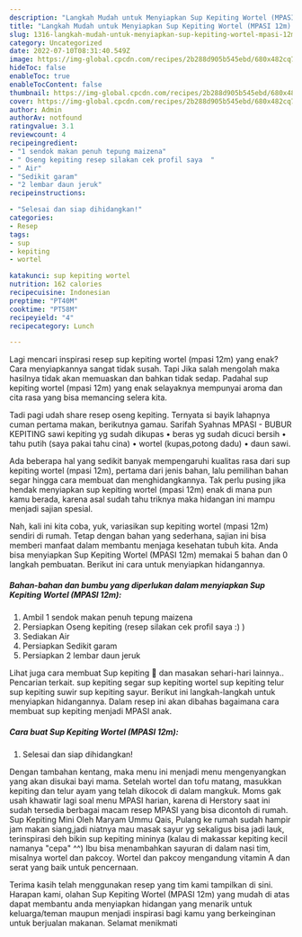 ```yaml
---
description: "Langkah Mudah untuk Menyiapkan Sup Kepiting Wortel (MPASI 12m) yang Lezat Sekali"
title: "Langkah Mudah untuk Menyiapkan Sup Kepiting Wortel (MPASI 12m) yang Lezat Sekali"
slug: 1316-langkah-mudah-untuk-menyiapkan-sup-kepiting-wortel-mpasi-12m-yang-lezat-sekali
category: Uncategorized
date: 2022-07-10T08:31:40.549Z
image: https://img-global.cpcdn.com/recipes/2b288d905b545ebd/680x482cq70/sup-kepiting-wortel-mpasi-12m-foto-resep-utama.jpg
hideToc: false
enableToc: true
enableTocContent: false
thumbnail: https://img-global.cpcdn.com/recipes/2b288d905b545ebd/680x482cq70/sup-kepiting-wortel-mpasi-12m-foto-resep-utama.jpg
cover: https://img-global.cpcdn.com/recipes/2b288d905b545ebd/680x482cq70/sup-kepiting-wortel-mpasi-12m-foto-resep-utama.jpg
author: Admin
authorAv: notfound
ratingvalue: 3.1
reviewcount: 4
recipeingredient:
- "1 sendok makan penuh tepung maizena"
- " Oseng kepiting resep silakan cek profil saya  "
- " Air"
- "Sedikit garam"
- "2 lembar daun jeruk"
recipeinstructions:

- "Selesai dan siap dihidangkan!"
categories:
- Resep
tags:
- sup
- kepiting
- wortel

katakunci: sup kepiting wortel 
nutrition: 162 calories
recipecuisine: Indonesian
preptime: "PT40M"
cooktime: "PT58M"
recipeyield: "4"
recipecategory: Lunch

---
```



Lagi mencari inspirasi resep sup kepiting wortel (mpasi 12m) yang enak? Cara menyiapkannya sangat tidak susah. Tapi Jika salah mengolah maka hasilnya tidak akan memuaskan dan bahkan tidak sedap. Padahal sup kepiting wortel (mpasi 12m) yang enak selayaknya mempunyai aroma dan cita rasa yang bisa memancing selera kita.


Tadi pagi udah share resep oseng kepiting. Ternyata si bayik lahapnya cuman pertama makan, berikutnya gamau. Sarifah Syahnas MPASI - BUBUR KEPITING sawi kepiting yg sudah dikupas • beras yg sudah dicuci bersih • tahu putih (saya pakai tahu cina) • wortel (kupas,potong dadu) • daun sawi.

Ada beberapa hal yang sedikit banyak mempengaruhi kualitas rasa dari sup kepiting wortel (mpasi 12m), pertama dari jenis bahan, lalu pemilihan bahan segar hingga cara membuat dan menghidangkannya. Tak perlu pusing jika hendak menyiapkan sup kepiting wortel (mpasi 12m) enak di mana pun kamu berada, karena asal sudah tahu triknya maka hidangan ini mampu menjadi sajian spesial.


Nah, kali ini kita coba, yuk, variasikan sup kepiting wortel (mpasi 12m) sendiri di rumah. Tetap dengan bahan yang sederhana, sajian ini bisa memberi manfaat dalam membantu menjaga kesehatan tubuh kita. Anda bisa menyiapkan Sup Kepiting Wortel (MPASI 12m) memakai 5 bahan dan 0 langkah pembuatan. Berikut ini cara untuk menyiapkan hidangannya.

<!--inarticleads1-->

##### Bahan-bahan dan bumbu yang diperlukan dalam menyiapkan Sup Kepiting Wortel (MPASI 12m):

1. Ambil 1 sendok makan penuh tepung maizena
1. Persiapkan  Oseng kepiting (resep silakan cek profil saya :) )
1. Sediakan  Air
1. Persiapkan Sedikit garam
1. Persiapkan 2 lembar daun jeruk


Lihat juga cara membuat Sup kepiting 🦀 dan masakan sehari-hari lainnya.. Pencarian terkait. sup kepiting segar sup kepiting wortel sup kepiting telur sup kepiting suwir sup kepiting sayur. Berikut ini langkah-langkah untuk menyiapkan hidangannya. Dalam resep ini akan dibahas bagaimana cara membuat sup kepiting menjadi MPASI anak. 

<!--inarticleads2-->

##### Cara buat Sup Kepiting Wortel (MPASI 12m):


1. Selesai dan siap dihidangkan!

Dengan tambahan kentang, maka menu ini menjadi menu mengenyangkan yang akan disukai bayi mama. Setelah wortel dan tofu matang, masukkan kepiting dan telur ayam yang telah dikocok di dalam mangkuk. Moms gak usah khawatir lagi soal menu MPASI harian, karena di Herstory saat ini sudah tersedia berbagai macam resep MPASI yang bisa dicontoh di rumah. Sup Kepiting Mini Oleh Maryam Ummu Qais, Pulang ke rumah sudah hampir jam makan siang,jadi niatnya mau masak sayur yg sekaligus bisa jadi lauk, terinspirasi deh bikin sup kepiting mininya (kalau di makassar kepiting kecil namanya &#34;cepa&#34; ^^) Ibu bisa menambahkan sayuran di dalam nasi tim, misalnya wortel dan pakcoy. Wortel dan pakcoy mengandung vitamin A dan serat yang baik untuk pencernaan. 

Terima kasih telah menggunakan resep yang tim kami tampilkan di sini. Harapan kami, olahan Sup Kepiting Wortel (MPASI 12m) yang mudah di atas dapat membantu anda menyiapkan hidangan yang menarik untuk keluarga/teman maupun menjadi inspirasi bagi kamu yang berkeinginan untuk berjualan makanan. Selamat menikmati

